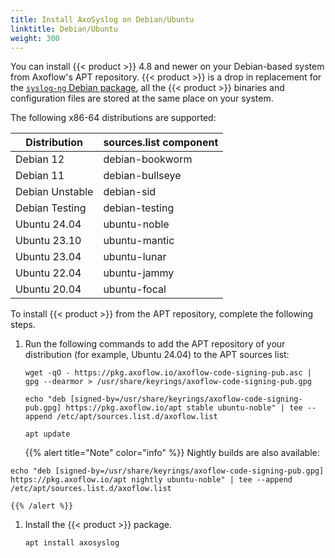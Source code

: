 ```yaml
---
title: Install AxoSyslog on Debian/Ubuntu
linktitle: Debian/Ubuntu
weight: 300
---
```


You can install {{< product >}} 4.8 and newer on your Debian-based system from Axoflow's APT repository. {{< product >}} is a drop in replacement for the [`syslog-ng` Debian package](https://packages.debian.org/search?keywords=syslog-ng&searchon=names&suite=stable&section=all), all the {{< product >}} binaries and configuration files are stored at the same place on your system.

The following x86-64 distributions are supported:

| Distribution    | sources.list component |
|-----------------|------------------------|
| Debian 12       | debian-bookworm        |
| Debian 11       | debian-bullseye        |
| Debian Unstable | debian-sid             |
| Debian Testing  | debian-testing         |
| Ubuntu 24.04    | ubuntu-noble           |
| Ubuntu 23.10    | ubuntu-mantic          |
| Ubuntu 23.04    | ubuntu-lunar           |
| Ubuntu 22.04    | ubuntu-jammy           |
| Ubuntu 20.04    | ubuntu-focal           |

To install {{< product >}} from the APT repository, complete the following steps.

1. Run the following commands to add the APT repository of your distribution (for example, Ubuntu 24.04) to the APT sources list:

    <!-- FIXME add sample outputs -->

    ```shell
    wget -qO - https://pkg.axoflow.io/axoflow-code-signing-pub.asc | gpg --dearmor > /usr/share/keyrings/axoflow-code-signing-pub.gpg
    ```

    ```shell
    echo "deb [signed-by=/usr/share/keyrings/axoflow-code-signing-pub.gpg] https://pkg.axoflow.io/apt stable ubuntu-noble" | tee --append /etc/apt/sources.list.d/axoflow.list
    ```

    ```shell
    apt update
    ```

    {{% alert title="Note" color="info" %}}
Nightly builds are also available:

```shell
echo "deb [signed-by=/usr/share/keyrings/axoflow-code-signing-pub.gpg] https://pkg.axoflow.io/apt nightly ubuntu-noble" | tee --append /etc/apt/sources.list.d/axoflow.list
```
    {{% /alert %}}

1. Install the {{< product >}} package.

    ```shell
    apt install axosyslog
    ```
